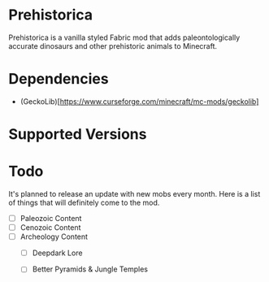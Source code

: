 # Prehistorica
Prehistorica is a vanilla styled Fabric mod that adds paleontologically accurate dinosaurs and other prehistoric animals to Minecraft.

# Dependencies
* (GeckoLib)[https://www.curseforge.com/minecraft/mc-mods/geckolib]

# Supported Versions 

# Todo
It's planned to release an update with new mobs every month.  Here is a list of things that will definitely come to the mod.
- [ ] Paleozoic Content
- [ ] Cenozoic Content
- [ ] Archeology Content
   - [ ] Deepdark Lore
   - [ ] Better Pyramids & Jungle Temples

